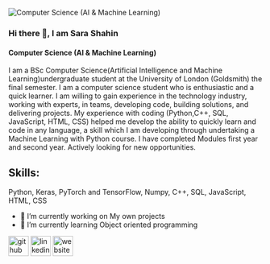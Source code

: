 ![Computer Science (AI & Machine Learning)](https://media-exp1.licdn.com/dms/image/C4E03AQFdAdTRHECiKA/profile-displayphoto-shrink_400_400/0?e=1607558400&v=beta&t=-6Us9H79LlCzOg_1r1n6GvI3LLo2wYjtxah6dc5tJJQ)
### Hi there 👋, I am Sara Shahin
#### Computer Science (AI & Machine Learning)

I am a BSc Computer Science(Artificial Intelligence and Machine Learning)undergraduate student at the University of London (Goldsmith) the final semester. I am a computer science student who is enthusiastic and a quick learner. I am willing to gain experience in the technology industry, working with experts, in teams, developing code, building solutions, and delivering projects. My experience with coding (Python,C++, SQL, JavaScript, HTML, CSS) helped me develop the ability to quickly learn and code in any language, a skill which I am developing through undertaking a Machine Learning with Python course. I have completed Modules first year and second year. Actively looking for new opportunities.

## Skills: 
Python, Keras, PyTorch and TensorFlow, Numpy, C++, SQL, JavaScript, HTML, CSS

- 🔭 I’m currently working on My own projects 
- 🌱 I’m currently learning Object oriented programming 


[<img src='https://cdn.jsdelivr.net/npm/simple-icons@3.0.1/icons/github.svg' alt='github' height='40'>](https://github.com/sarashahin)  [<img src='https://cdn.jsdelivr.net/npm/simple-icons@3.0.1/icons/linkedin.svg' alt='linkedin' height='40'>](https://www.linkedin.com/in/sarashahin/)  [<img src='https://cdn.jsdelivr.net/npm/simple-icons@3.0.1/icons/icloud.svg' alt='website' height='40'>](https://sarashahin.github.io/Game_Proj1_UoL.github.io/)  











